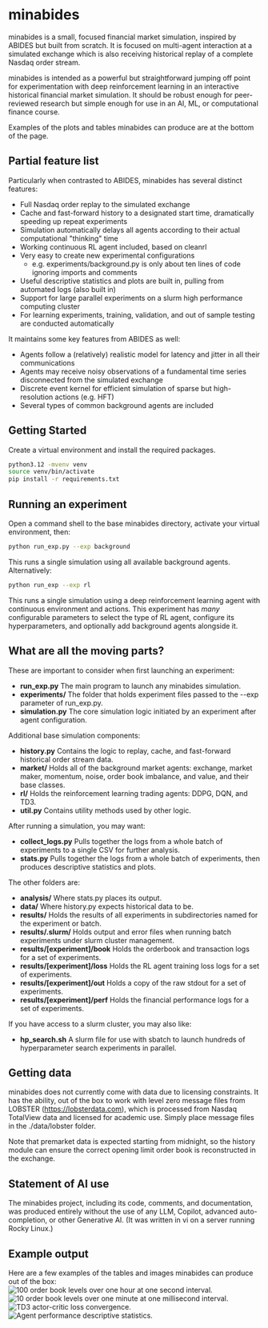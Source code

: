 # minabides
minabides is a small, focused financial market simulation, inspired by ABIDES but built from scratch.
It is focused on multi-agent interaction at a simulated exchange which is also receiving historical replay of a complete
Nasdaq order stream.

minabides is intended as a powerful but straightforward jumping off point for experimentation with deep reinforcement learning in an interactive historical financial market simulation.  It should be robust enough for peer-reviewed research but simple enough for use in an AI, ML, or computational finance course.

Examples of the plots and tables minabides can produce are at the bottom of the page.

## Partial feature list
Particularly when contrasted to ABIDES, minabides has several distinct features:
* Full Nasdaq order replay to the simulated exchange
* Cache and fast-forward history to a designated start time, dramatically speeding up repeat experiments
* Simulation automatically delays all agents according to their actual computational "thinking" time
* Working continuous RL agent included, based on cleanrl
* Very easy to create new experimental configurations
  * e.g. experiments/background.py is only about ten lines of code ignoring imports and comments
* Useful descriptive statistics and plots are built in, pulling from automated logs (also built in)
* Support for large parallel experiments on a slurm high performance computing cluster
* For learning experiments, training, validation, and out of sample testing are conducted automatically

It maintains some key features from ABIDES as well:
* Agents follow a (relatively) realistic model for latency and jitter in all their communications
* Agents may receive noisy observations of a fundamental time series disconnected from the simulated exchange
* Discrete event kernel for efficient simulation of sparse but high-resolution actions (e.g. HFT)
* Several types of common background agents are included

## Getting Started
Create a virtual environment and install the required packages.
```bash
python3.12 -mvenv venv
source venv/bin/activate
pip install -r requirements.txt
```

## Running an experiment
Open a command shell to the base minabides directory, activate your virtual environment, then:
```bash
python run_exp.py --exp background
```
This runs a single simulation using all available background agents.  Alternatively:
```bash
python run_exp --exp rl
```
This runs a single simulation using a deep reinforcement learning agent with continuous environment and actions.  This experiment has _many_ configurable parameters to select the type of RL agent, configure its hyperparameters, and optionally add background agents alongside it.

## What are all the moving parts?
These are important to consider when first launching an experiment:
* **run_exp.py** The main program to launch any minabides simulation.
* **experiments/** The folder that holds experiment files passed to the --exp parameter of run_exp.py.
* **simulation.py** The core simulation logic initiated by an experiment after agent configuration.

Additional base simulation components:
* **history.py** Contains the logic to replay, cache, and fast-forward historical order stream data.
* **market/** Holds all of the background market agents: exchange, market maker, momentum, noise, order book imbalance, and value, and their base classes.
* **rl/** Holds the reinforcement learning trading agents: DDPG, DQN, and TD3.
* **util.py** Contains utility methods used by other logic.

After running a simulation, you may want:
* **collect_logs.py** Pulls together the logs from a whole batch of experiments to a single CSV for further analysis.
* **stats.py** Pulls together the logs from a whole batch of experiments, then produces descriptive statistics and plots.

The other folders are:
* **analysis/** Where stats.py places its output.
* **data/** Where history.py expects historical data to be.
* **results/** Holds the results of all experiments in subdirectories named for the experiment or batch.
* **results/.slurm/** Holds output and error files when running batch experiments under slurm cluster management.
* **results/[experiment]/book** Holds the orderbook and transaction logs for a set of experiments.
* **results/[experiment]/loss** Holds the RL agent training loss logs for a set of experiments.
* **results/[experiment]/out** Holds a copy of the raw stdout for a set of experiments.
* **results/[experiment]/perf** Holds the financial performance logs for a set of experiments.
  

If you have access to a slurm cluster, you may also like:
* **hp_search.sh** A slurm file for use with sbatch to launch hundreds of hyperparameter search experiments in parallel.

## Getting data
minabides does not currently come with data due to licensing constraints.  It has the ability, out of the box
to work with level zero message files from LOBSTER (https://lobsterdata.com), which is processed from Nasdaq
TotalView data and licensed for academic use.  Simply place message files in the ./data/lobster folder.

Note that premarket data is expected starting from midnight, so the history module can ensure the correct opening
limit order book is reconstructed in the exchange.

## Statement of AI use
The minabides project, including its code, comments, and documentation, was produced entirely without the use of any LLM, Copilot, advanced auto-completion, or other Generative AI.  (It was written in vi on a server running Rocky Linux.)

## Example output
Here are a few examples of the tables and images minabides can produce out of the box:
![100 order book levels over one hour at one second interval.](https://tildesites.bowdoin.edu/~d.byrd/images/replay_100_small.png)
![10 order book levels over one minute at one millisecond interval.](https://tildesites.bowdoin.edu/~d.byrd/images/replay_10_small.png)
![TD3 actor-critic loss convergence.](https://tildesites.bowdoin.edu/~d.byrd/images/loss_small.png)
![Agent performance descriptive statistics.](https://tildesites.bowdoin.edu/~d.byrd/images/perf_table.png)
